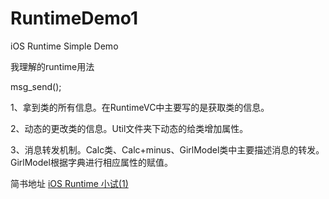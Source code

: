 # RuntimeDemo1
iOS Runtime Simple Demo

我理解的runtime用法

msg_send();

1、拿到类的所有信息。在RuntimeVC中主要写的是获取类的信息。

2、动态的更改类的信息。Util文件夹下动态的给类增加属性。

3、消息转发机制。Calc类、Calc+minus、GirlModel类中主要描述消息的转发。GirlModel根据字典进行相应属性的赋值。

简书地址 [iOS Runtime 小试(1)](http://www.jianshu.com/p/b4cc25b4ce9a)

